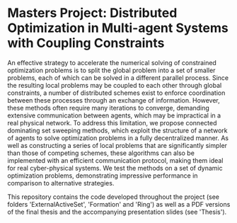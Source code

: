 # Masters Project: Distributed Optimization in Multi-agent Systems with Coupling Constraints
An effective strategy to accelerate the numerical solving of constrained optimization problems is to
split the global problem into a set of smaller problems, each of which can be solved in a different parallel
process. Since the resulting local problems may be coupled to each other through global constraints,
a number of distributed schemes exist to enforce coordination between these processes through an exchange of information. However, these methods often require many iterations to converge, demanding
extensive communication between agents, which may be impractical in a real physical network. To
address this limitation, we propose connected dominating set sweeping methods, which exploit the
structure of a network of agents to solve optimization problems in a fully decentralized manner. As
well as constructing a series of local problems that are significantly simpler than those of competing
schemes, these algorithms can also be implemented with an efficient communication protocol, making
them ideal for real cyber-physical systems. We test the methods on a set of dynamic optimization
problems, demonstrating impressive performance in comparison to alternative strategies.

This repository contains the code developed throughout the project (see folders 'ExternalActiveSet', 'Formation' and 'Ring') as well as a PDF versions of the final thesis and the accompanying presentation slides (see 'Thesis').
